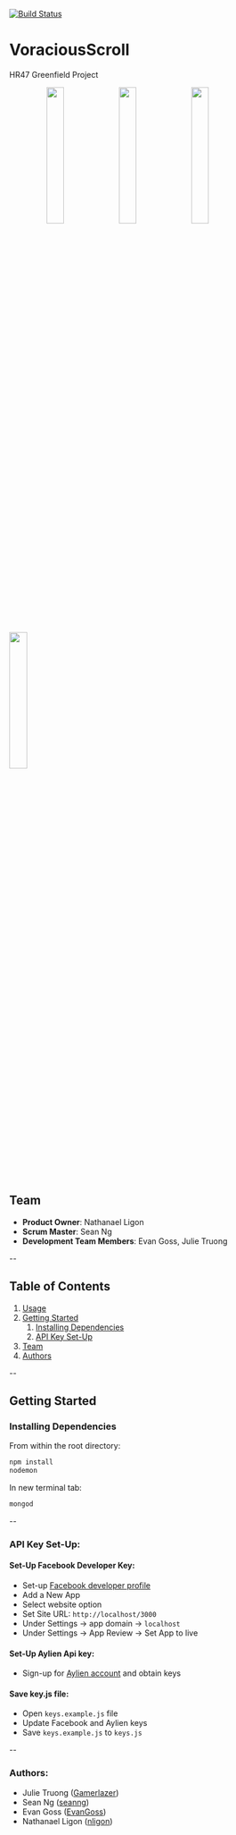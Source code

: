 [![Build Status](https://travis-ci.org/VoraciousScroll/VoraciousScroll.svg?branch=master)](https://travis-ci.org/VoraciousScroll/VoraciousScroll)

# VoraciousScroll
HR47 Greenfield Project

<img height="0" width="12.5%">
<img src="https://cloud.githubusercontent.com/assets/8231534/18454498/97a84552-78f9-11e6-89bb-0c8cc7c60ee1.png" width="25%"></img>
<img src="https://cloud.githubusercontent.com/assets/8231534/18454526/b3aa8846-78f9-11e6-8f96-7b3e221fb244.png" width="25%"></img>
<img src="https://cloud.githubusercontent.com/assets/8231534/18454500/97ae6f40-78f9-11e6-9964-29ebaa39c1f2.png" width="25%"></img> 
<img src="https://cloud.githubusercontent.com/assets/8231534/18454499/97aaca70-78f9-11e6-98cc-ebb0a0bcc493.png" width="25%"></img> 
<img height="0" width="12.5%">


## Team

  - __Product Owner__: Nathanael Ligon
  - __Scrum Master__: Sean Ng
  - __Development Team Members__: Evan Goss, Julie Truong

--
## Table of Contents

1. [Usage](#Usage)
1. [Getting Started](#getting-started)
    1. [Installing Dependencies](#installing-dependencies)
    1. [API Key Set-Up](#api-key-set-up)
1. [Team](#team)
1. [Authors](#authors)

--
## Getting Started

### Installing Dependencies

From within the root directory:

```sh
npm install
nodemon
```

In new terminal tab:
```sh
mongod
```

--
### API Key Set-Up:

#### Set-Up Facebook Developer Key:
* Set-up [Facebook developer profile](https://developers.facebook.com/)  
* Add a New App  
* Select website option
* Set Site URL: `http://localhost/3000`
* Under Settings -> app domain -> `localhost`
* Under Settings -> App Review -> Set App to live

#### Set-Up Aylien Api key:

* Sign-up for [Aylien account](https://newsapi.aylien.com/signup) and obtain keys

#### Save key.js file:

* Open `keys.example.js` file
* Update Facebook and Aylien keys
* Save `keys.example.js` to `keys.js`  

--
### Authors:

* Julie Truong ([Gamerlazer](https://github.com/Gamerlazer))  
* Sean Ng ([seanng](https://github.com/seanng))  
* Evan Goss ([EvanGoss](https://github.com/EvanGoss))  
* Nathanael Ligon ([nligon](https://github.com/nligon))  


<!-- View the project roadmap [here](LINK_TO_PROJECT_ISSUES) -->
    

<!-- ## Contributing -->

<!-- See [CONTRIBUTING.md](https://github.com/unexpected-lion/ourglass/blob/master/contributing.md) for contribution guidelines. -->
